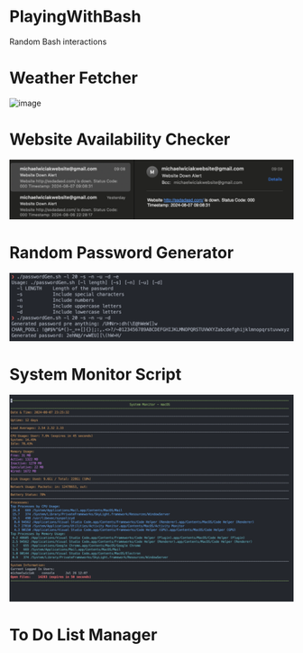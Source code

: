 # PlayingWithBash

Random Bash interactions

# Weather Fetcher

 <img width="250" alt="image" src="https://github.com/user-attachments/assets/a9bd9c70-1cf0-4dfb-891b-9a2ad7214386">

# Website Availability Checker

![alt text](image.png)

# Random Password Generator

![alt text](image-2.png)

# System Monitor Script

![alt text](image-1.png)

# To Do List Manager
